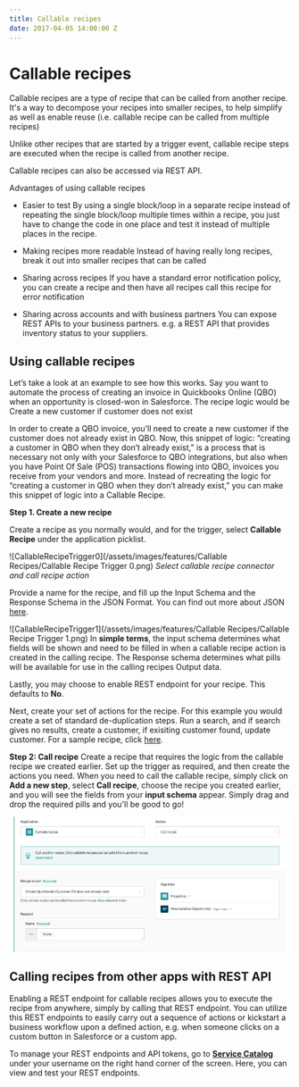 ```yaml
---
title: Callable recipes
date: 2017-04-05 14:00:00 Z
---
```


# Callable recipes
Callable recipes are a type of recipe that can be called from another recipe. It's a way to decompose your recipes into smaller recipes, to help simplify as well as enable reuse (i.e. callable recipe can be called from multiple recipes)

Unlike other recipes that are started by a trigger event, callable recipe steps are executed when the recipe is called from another recipe.

Callable recipes can also be accessed via REST API.

Advantages of using callable recipes
- Easier to test
By using a single block/loop in a separate recipe instead of repeating the single block/loop multiple times within a recipe, you just have to change the code in one place and test it instead of multiple places in the recipe.

- Making recipes more readable
Instead of having really long recipes, break it out into smaller recipes that can be called

- Sharing across recipes
If you have a standard error notification policy, you can create a recipe and then have all recipes call this recipe for error notification

- Sharing across accounts and with business partners
You can expose REST APIs to your business partners. e.g. a REST API that provides inventory status to your suppliers.

## Using callable recipes

Let’s take a look at an example to see how this works. Say you want to automate the process of creating an invoice in Quickbooks Online (QBO) when an opportunity is closed-won in Salesforce. The recipe logic would be
Create a new customer if customer does not exist

In order to create a QBO invoice, you’ll need to create a new customer if the customer does not already exist in QBO. Now, this snippet of logic: “creating a customer in QBO when they don’t already exist,” is a process that is necessary not only with your Salesforce to QBO integrations, but also when you have Point Of Sale (POS) transactions flowing into QBO, invoices you receive from your vendors and more. Instead of recreating the logic for “creating a customer in QBO when they don’t already exist,” you can make this snippet of logic into a Callable Recipe.

**Step 1. Create a new recipe**

Create a recipe as you normally would, and for the trigger, select **Callable Recipe** under the application picklist.

![CallableRecipeTrigger0](/assets/images/features/Callable Recipes/Callable Recipe Trigger 0.png)
*Select callable recipe connector and call recipe action*

Provide a name for the recipe, and fill up the Input Schema and the Response Schema in the JSON Format. You can find out more about JSON [here](https://support.workato.com/support/solutions/articles/1000234879-schema-definition).

![CallableRecipeTrigger1](/assets/images/features/Callable Recipes/Callable Recipe Trigger 1.png)
In **simple terms**, the input schema determines what fields will be shown and need to be filled in when a callable recipe action is created in the calling recipe. The Response schema determines what pills will be available for use in the calling recipes Output data.

Lastly, you may choose to enable REST endpoint for your recipe. This defaults to **No**.

Next, create your set of actions for the recipe. For this example you would create a set of standard de-duplication steps. Run a search, and if search gives no results, create a customer, if exisiting customer found, update customer. For a sample recipe, click [here](https://www.workato.com/recipes/485991).

**Step 2: Call recipe**
Create a recipe that requires the logic from the callable recipe we created earlier. Set up the trigger as required, and then create the actions you need. When you need to call the callable recipe, simply click on **Add a new step**, select **Call recipe**, choose the recipe you created earlier, and you will see the fields from your **input schema** appear. Simply drag and drop the required pills and you'll be good to go!

![CallableRecipeTrigger0](/assets/images/features/callable-recipes/call-recipe-action.png)

## Calling recipes from other apps with REST API
Enabling a REST endpoint for callable recipes allows you to execute the recipe from anywhere, simply by calling that REST endpoint. You can utilize this REST endpoints to easily carry out a sequence of actions or kickstart a business workflow upon a defined action, e.g. when someone clicks on a custom button in Salesforce or a custom app.

To manage your REST endpoints and API tokens, go to [**Service Catalog**](/service-catalog.md) under your username on the right hand corner of the screen. Here, you can view and test your REST endpoints.
